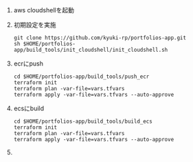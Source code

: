 1. aws cloudshellを起動  

1. 初期設定を実施
    ```
    git clone https://github.com/kyuki-rp/portfolios-app.git
    sh $HOME/portfolios-app/build_tools/init_cloudshell/init_cloudshell.sh
    ```

1. ecrにpush
    ```
    cd $HOME/portfolios-app/build_tools/push_ecr
    terraform init
    terraform plan -var-file=vars.tfvars
    terraform apply -var-file=vars.tfvars --auto-approve
    ```

1. ecsにbuild
    ```
    cd $HOME/portfolios-app/build_tools/build_ecs
    terraform init
    terraform plan -var-file=vars.tfvars
    terraform apply -var-file=vars.tfvars --auto-approve
    ```

1. 